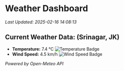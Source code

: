 
# Weather Dashboard

_Last Updated: 2025-02-16 14:08:13_

## Current Weather Data: (Srinagar, JK)
- **Temperature:** 7.4 °C ![Temperature Badge](https://img.shields.io/badge/Temperature-Low%20Temp-blue)
- **Wind Speed:** 4.5 km/h ![Wind Speed Badge](https://img.shields.io/badge/Wind%20Speed-Light%20Wind-blue)

*Powered by Open-Meteo API*
